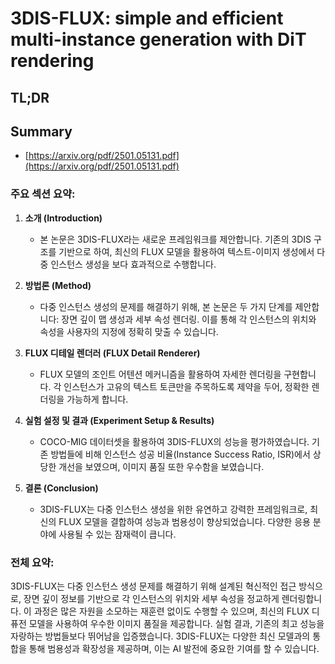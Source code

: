 # 3DIS-FLUX: simple and efficient multi-instance generation with DiT rendering
## TL;DR
## Summary
- [https://arxiv.org/pdf/2501.05131.pdf](https://arxiv.org/pdf/2501.05131.pdf)

### 주요 섹션 요약:

1. **소개 (Introduction)**
   - 본 논문은 3DIS-FLUX라는 새로운 프레임워크를 제안합니다. 기존의 3DIS 구조를 기반으로 하여, 최신의 FLUX 모델을 활용하여 텍스트-이미지 생성에서 다중 인스턴스 생성을 보다 효과적으로 수행합니다.

2. **방법론 (Method)**
   - 다중 인스턴스 생성의 문제를 해결하기 위해, 본 논문은 두 가지 단계를 제안합니다: 장면 깊이 맵 생성과 세부 속성 렌더링. 이를 통해 각 인스턴스의 위치와 속성을 사용자의 지정에 정확히 맞출 수 있습니다.

3. **FLUX 디테일 렌더러 (FLUX Detail Renderer)**
   - FLUX 모델의 조인트 어텐션 메커니즘을 활용하여 자세한 렌더링을 구현합니다. 각 인스턴스가 고유의 텍스트 토큰만을 주목하도록 제약을 두어, 정확한 렌더링을 가능하게 합니다.

4. **실험 설정 및 결과 (Experiment Setup & Results)**
   - COCO-MIG 데이터셋을 활용하여 3DIS-FLUX의 성능을 평가하였습니다. 기존 방법들에 비해 인스턴스 성공 비율(Instance Success Ratio, ISR)에서 상당한 개선을 보였으며, 이미지 품질 또한 우수함을 보였습니다.

5. **결론 (Conclusion)**
   - 3DIS-FLUX는 다중 인스턴스 생성을 위한 유연하고 강력한 프레임워크로, 최신의 FLUX 모델을 결합하여 성능과 범용성이 향상되었습니다. 다양한 응용 분야에 사용될 수 있는 잠재력이 큽니다.

### 전체 요약:

3DIS-FLUX는 다중 인스턴스 생성 문제를 해결하기 위해 설계된 혁신적인 접근 방식으로, 장면 깊이 정보를 기반으로 각 인스턴스의 위치와 세부 속성을 정교하게 렌더링합니다. 이 과정은 많은 자원을 소모하는 재훈련 없이도 수행할 수 있으며, 최신의 FLUX 디퓨전 모델을 사용하여 우수한 이미지 품질을 제공합니다. 실험 결과, 기존의 최고 성능을 자랑하는 방법들보다 뛰어남을 입증했습니다. 3DIS-FLUX는 다양한 최신 모델과의 통합을 통해 범용성과 확장성을 제공하며, 이는 AI 발전에 중요한 기여를 할 수 있습니다.